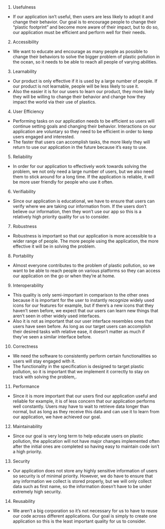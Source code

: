 1. Usefulness
  * If our application isn’t useful, then users are less likely to adopt it and change their behavior. Our goal is to encourage people to change their “plastic footprint” and become more aware of their impact, but to do so, our application must be efficient and perform well for their needs.
2. Accessibility
  * We want to educate and encourage as many people as possible to change their behaviors to solve the bigger problem of plastic pollution in the ocean, so it needs to be able to reach all people of varying abilities.
3. Learnability
  * Our product is only effective if it is used by a large number of people. If our product is not learnable, people will be less likely to use it. 
  * Also the easier it is for our users to learn our product, they more likely they will be willing to change their behavior and change how they impact the world via their use of plastics.
4. User Efficiency
  * Performing tasks on our application needs to be efficient so users will continue setting goals and changing their behavior. Interactions on our application are voluntary so they need to be efficient in order to keep users engaged and interested.
  * The faster that users can accomplish tasks, the more likely they will return to use our application in the future because it’s easy to use.
5. Reliability
  * In order for our application to effectively work towards solving the problem, we not only need a large number of users, but we also need them to stick around for a long time. If the application is reliable, it will be more user friendly for people who use it often.
6. Verifiability
  * Since our application is educational, we have to ensure that users can verify where we are taking our information from. If the users don’t believe our information, then they won’t use our app so this is a relatively high priority quality for us to consider.
7. Robustness 
  * Robustness is important so that our application is more accessible to a wider range of people. The more people using the application, the more effective it will be in solving the problem.
8. Portability
  * Almost everyone contributes to the problem of plastic pollution, so we want to be able to reach people on various platforms so they can access our application on the go or when they’re at home. 
9. Interoperability
  * This quality is only semi-important in comparison to the other ones because it is important for the user to instantly recognize widely used icons for our features for example, but if there’s a new icons that they haven’t seen before, we expect that our users can learn new things that aren’t seen in other widely used interfaces. 
  * Also it is not as important that our user interface resembles ones that users have seen before. As long as our target users can accomplish their desired tasks with relative ease, it doesn’t matter as much if they’ve seen a similar interface before. 
10. Correctness 
  * We need the software to consistently perform certain functionalities so users will stay engaged with it.
  * The functionality in the specification is designed to target plastic pollution, so it is important that we implement it correctly to stay on track with solving the problem,.
11. Performance
  * Since it is more important that our users find our application useful and reliable for example, it is of less concern that our application performs well constantly. Users may have to wait to retrieve data longer than normal, but as long as they receive this data and can use it to learn from our application, we have achieved our goal.
12. Maintainability
  * Since our goal is very long term to help educate users on plastic pollution, the application will not have major changes implemented often after the initial ones are completed so having easy to maintain code isn’t a high priority.
13. Security
  * Our application does not store any highly sensitive information of users so security is of minimal priority. However, we do have to ensure that any information we collect is stored properly, but we will only collect data such as first name, so the information doesn’t have to be under extremely high security.
14. Reusability
  * We aren’t a big corporation so it’s not necessary for us to have to reuse our code across different applications. Our goal is simply to create one application so this is the least important quality for us to consider. 
